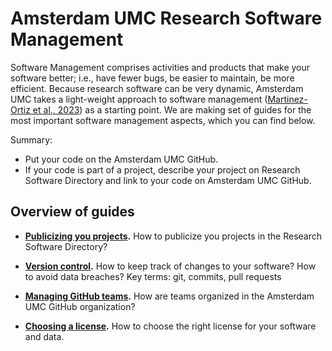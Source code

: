 # Amsterdam UMC Research Software Management 
Software Management comprises activities and products that make your software better; i.e., have fewer bugs, be easier to maintain, be more efficient. Because research software can be very dynamic, Amsterdam UMC takes a light-weight approach to software management ([Martinez-Ortiz et al., 2023](https://doi.org/10.5281/zenodo.7589725)) as a starting point. We are making set of guides for the most important software management aspects, which you can find below.

Summary:
* Put your code on the Amsterdam UMC GitHub.
* If your code is part of a project, describe your project on Research Software Directory and link to your code on Amsterdam UMC GitHub.

## Overview of guides
* **[Publicizing you projects](projects.md).** How to publicize you projects in the Research Software Directory?

* **[Version control](version-control.md).** How to keep track of changes to your software? How to avoid data breaches? Key terms: git, commits, pull requests

* **[Managing GitHub teams](managing-github-teams.md).** How are teams organized in the Amsterdam UMC GitHub organization?
  
* **[Choosing a license](choose-license.md).** How to choose the right license for your software and data.
  


